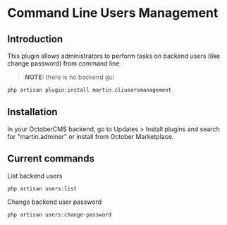 # Command Line Users Management


## Introduction
This plugin allows administrators to perform tasks on backend users (like change password) from command line

> **NOTE:** there is no backend gui

```bash
php artisan plugin:install martin.cliusersmanagement
```


## Installation
In your OctoberCMS backend, go to Updates > Install plugins and search for "martin.adminer" or install from October Marketplace.


## Current commands

List backend users

```
php artisan users:list
```

Change backend user password

```
php artisan users:change-password
```

